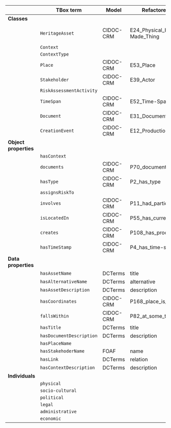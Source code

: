 |                       | **TBox term**            | **Model** | **Refactored term**           | **Full URI**                                                     |
|-----------------------|--------------------------|-----------|-------------------------------|------------------------------------------------------------------|
| **Classes**           |                          |           |                               |                                                                  |
|                       | `HeritageAsset`          | CIDOC-CRM | E24_Physical_Human-Made_Thing | http://www.cidoc-crm.org/cidoc-crm/E24_Physical_Human-Made_Thing |
|                       | `Context`                |           |                               |                                                                  |
|                       | `ContextType`            |           |                               |                                                                  |
|                       | `Place`                  | CIDOC-CRM | E53_Place                     | http://www.cidoc-crm.org/cidoc-crm/E53_Place                     |
|                       | `Stakeholder`            | CIDOC-CRM | E39_Actor                     | http://www.cidoc-crm.org/cidoc-crm/E39_Actor                     |
|                       | `RiskAssessmentActivity` |           |                               |                                                                  |
|                       | `TimeSpan`               | CIDOC-CRM | E52_Time-Span                 | http://www.cidoc-crm.org/cidoc-crm/E52_Time-Span                 |
|                       | `Document`               | CIDOC-CRM | E31_Document                  | http://www.cidoc-crm.org/cidoc-crm/E31_Document                  |
|                       | `CreationEvent`          | CIDOC-CRM | E12_Production                | http://www.cidoc-crm.org/cidoc-crm/E12_Production                |
| **Object properties** |                          |           |                               |                                                                  |
|                       | `hasContext`             |           |                               |                                                                  |
|                       | `documents`              | CIDOC-CRM | P70_documents                 | http://www.cidoc-crm.org/cidoc-crm/P70_documents                 |
|                       | `hasType`                | CIDOC-CRM | P2_has_type                   | http://www.cidoc-crm.org/cidoc-crm/P2_has_type                   |
|                       | `assignsRiskTo`          |           |                               |                                                                  |
|                       | `involves`               | CIDOC-CRM | P11_had_participant           | http://www.cidoc-crm.org/cidoc-crm/P11_had_participant           |
|                       | `isLocatedIn`            | CIDOC-CRM | P55_has_current_location      | http://www.cidoc-crm.org/cidoc-crm/P55_has_current_location      |
|                       | `creates`                | CIDOC-CRM | P108_has_produced             | http://www.cidoc-crm.org/cidoc-crm/P108_has_produced             |
|                       | `hasTimeStamp`           | CIDOC-CRM | P4_has_time-span              | http://www.cidoc-crm.org/cidoc-crm/P4_has_time-span              |
| **Data properties**   |                          |           |                               |                                                                  |
|                       | `hasAssetName`           | DCTerms   | title                         | http://purl.org/dc/terms/title                                   |
|                       | `hasAlternativeName`     | DCTerms   | alternative                   | http://purl.org/dc/terms/alternative                             |
|                       | `hasAssetDescription`    | DCTerms   | description                   | http://purl.org/dc/terms/description                             |
|                       | `hasCoordinates`         | CIDOC-CRM | P168_place_is_defined_by      | http://www.cidoc-crm.org/cidoc-crm/P168_place_is_defined_by      |
|                       | `fallsWithin`            | CIDOC-CRM | P82_at_some_time_within       | http://www.cidoc-crm.org/cidoc-crm/P82_at_some_time_within       |
|                       | `hasTitle`               | DCTerms   | title                         | http://purl.org/dc/terms/title                                   |
|                       | `hasDocumentDescription` | DCTerms   | description                   | http://purl.org/dc/terms/description                             |
|                       | `hasPlaceName`           |           |                               |                                                                  |
|                       | `hasStakehoderName`      | FOAF      | name                          | http://xmlns.com/foaf/0.1/name                                   |
|                       | `hasLink`                | DCTerms   | relation                      | http://purl.org/dc/terms/relation                                |
|                       | `hasContextDescription`  | DCTerms   | description                   | http://purl.org/dc/terms/description                             |
| **Individuals**       |                          |           |                               |                                                                  |
|                       | `physical`               |           |                               |                                                                  |
|                       | `socio-cultural`         |           |                               |                                                                  |
|                       | `political`              |           |                               |                                                                  |
|                       | `legal`                  |           |                               |                                                                  |
|                       | `administrative`         |           |                               |                                                                  |
|                       | `economic`               |           |                               |                                                                  |